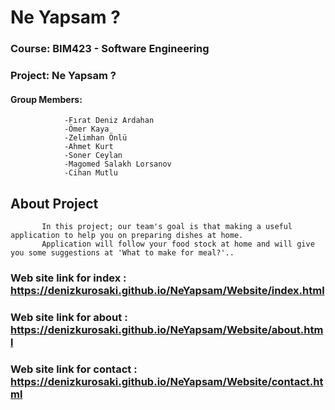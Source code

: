 # Ne Yapsam ?

### Course:  BIM423 - Software Engineering
### Project: Ne Yapsam ?
#### Group Members: 
                -Fırat Deniz Ardahan
                -Ömer Kaya
                -Zelimhan Önlü
                -Ahmet Kurt
                -Soner Ceylan
                -Magomed Salakh Lorsanov
                -Cihan Mutlu
                
                
                
  ##                              About Project   
                                
                               
           In this project; our team's goal is that making a useful application to help you on preparing dishes at home. 
           Application will follow your food stock at home and will give you some suggestions at 'What to make for meal?'.. 
           
 ### Web site link for index : https://denizkurosaki.github.io/NeYapsam/Website/index.html
 ### Web site link for about : https://denizkurosaki.github.io/NeYapsam/Website/about.html
 ### Web site link for contact : https://denizkurosaki.github.io/NeYapsam/Website/contact.html

                      
